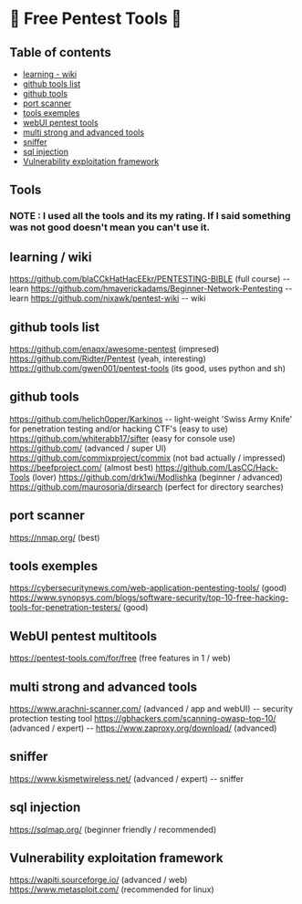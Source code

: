 # 🎈 Free Pentest Tools 🎈
## Table of contents
* [learning - wiki](##lear)
* [github tools list](##technologies)
* [github tools](##setup)
* [port scanner](##setup)
* [tools exemples](##setup)
* [webUI pentest tools](##setup)
* [multi strong and advanced tools](##setup)
* [sniffer](##setup)
* [sql injection](##setup)
* [Vulnerability exploitation framework](##setup)

## Tools
### NOTE : I used all the tools and its my rating. If I said something was not good doesn't mean you can't use it.
## learning / wiki
https://github.com/blaCCkHatHacEEkr/PENTESTING-BIBLE (full course) -- learn
https://github.com/hmaverickadams/Beginner-Network-Pentesting -- learn
https://github.com/nixawk/pentest-wiki -- wiki

## github tools list
https://github.com/enaqx/awesome-pentest (impresed)
https://github.com/Ridter/Pentest (yeah, interesting)
https://github.com/gwen001/pentest-tools (its good, uses python and sh)

## github tools
https://github.com/helich0pper/Karkinos -- light-weight 'Swiss Army Knife' for penetration testing and/or hacking CTF's (easy to use)
https://github.com/whiterabb17/sifter (easy for console use)
https://github.com/ (advanced / super UI)
https://github.com/commixproject/commix (not bad actually / impressed)
https://beefproject.com/ (almost best)
https://github.com/LasCC/Hack-Tools (lover)
https://github.com/drk1wi/Modlishka (beginner / advanced)
https://github.com/maurosoria/dirsearch (perfect for directory searches)

## port scanner
https://nmap.org/ (best)

## tools exemples
https://cybersecuritynews.com/web-application-pentesting-tools/ (good)
https://www.synopsys.com/blogs/software-security/top-10-free-hacking-tools-for-penetration-testers/ (good)

## WebUI pentest multitools
https://pentest-tools.com/for/free (free features in 1 / web)

## multi strong and advanced tools
https://www.arachni-scanner.com/ (advanced / app and webUI) -- security protection testing tool
https://gbhackers.com/scanning-owasp-top-10/ (advanced / expert) -- 
https://www.zaproxy.org/download/ (advanced)

## sniffer
https://www.kismetwireless.net/ (advanced / expert) -- sniffer

## sql injection
https://sqlmap.org/ (beginner friendly / recommended)

## Vulnerability exploitation framework
https://wapiti.sourceforge.io/ (advanced / web)
https://www.metasploit.com/ (recommended for linux)
